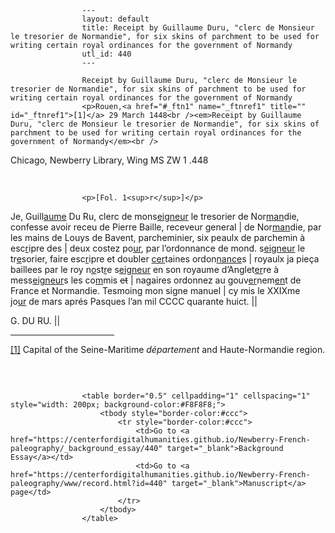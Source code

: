 
                    ---
                    layout: default
                    title: Receipt by Guillaume Duru, "clerc de Monsieur le tresorier de Normandie", for six skins of parchment to be used for writing certain royal ordinances for the government of Normandy
                    utl_id: 440
                    ---
                
                    Receipt by Guillaume Duru, "clerc de Monsieur le tresorier de Normandie", for six skins of parchment to be used for writing certain royal ordinances for the government of Normandy  
                    <p>Rouen,<a href="#_ftn1" name="_ftnref1" title="" id="_ftnref1">[1]</a> 29 March 1448<br /><em>Receipt by Guillaume Duru, "clerc de Monsieur le tresorier de Normandie", for six skins of parchment to be used for writing certain royal ordinances for the government of Normandy</em><br />
Chicago, Newberry Library, Wing MS ZW 1 .448</p>
<p> </p>
  
                    <p>[Fol. 1<sup>r</sup>]</p>
<p>Je, Guill<u>aume</u> Du Ru, clerc de mons<u>eigneur</u> le tresorier de Nor<u>man</u>die, confesse avoir receu de Pierre Baille, receveur general | de Nor<u>man</u>die, par les mains de Louys de Bavent, parcheminier, six peaulx de parchemin à esc<u>r</u>ipre des | deux costez po<u>ur</u>, par l’ordonnance de mond. s<u>eigneur</u> le tr<u>e</u>sorier, faire esc<u>r</u>ipre et doubler <u>cer</u>taines ordon<u>nance</u>s | royaulx ja pieça baillees par le roy n<u>o</u>st<u>r</u>e s<u>eigneur</u> en son royaume d’Anglet<u>er</u>re à mess<u>eigneur</u>s les co<u>m</u>mis <s>et</s> | nagaires ordonnez au gouv<u>er</u>nem<u>en</u>t de France et Normandie. Tesmoing mon signe manuel | cy mis le XXIXme jo<u>ur</u> de mars aprés Pasques l’an mil CCCC quarante huict. ||</p>
<p>G. DU RU. ||</p>
<div>
<hr align="left" size="1" width="33%" /><div id="ftn1"><a href="#_ftnref1" name="_ftn1" title="" id="_ftn1">[1]</a> Capital of the Seine-Maritime <em>département</em> and Haute-Normandie region.
<p> </p>
</div>
</div>

                    
                     
                    <table border="0.5" cellpadding="1" cellspacing="1" style="width: 200px; background-color:#F8F8F8;">
                        <tbody style="border-color:#ccc">
                            <tr style="border-color:#ccc">
                                <td>Go to <a href="https://centerfordigitalhumanities.github.io/Newberry-French-paleography/_background_essay/440" target="_blank">Background Essay</a></td>
                                <td>Go to <a href="https://centerfordigitalhumanities.github.io/Newberry-French-paleography/www/record.html?id=440" target="_blank">Manuscript</a> page</td>
                            </tr>
                        </tbody>
                    </table>
                     
                
                